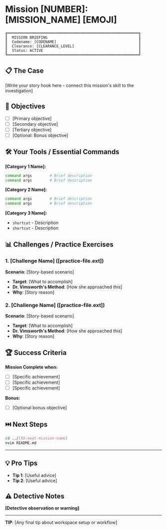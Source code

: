 # Mission [NUMBER]: [MISSION_NAME] [EMOJI]

<!--
INSTRUCTIONS FOR AI:
1. Replace [NUMBER] with mission number (e.g., 09, 10)
2. Replace [MISSION_NAME] with descriptive name (e.g., "Macro Mastery", "Git Integration")
3. Replace [EMOJI] with relevant emoji (🎯 ⚡ 🔧 🎮 🔍 etc.)
4. Replace [CODENAME] with ALL CAPS investigation-themed name
5. Replace [CLEARANCE_LEVEL] with mission difficulty (Level 1-5)
6. Write "The Case" section - story hook connecting to Dr. Vimsworth
7. Fill in objectives, commands, challenges, success criteria
8. Update "Next Steps" with correct next mission number
9. Remove all comments before finalizing

GOOD MISSION NAMES:
- Descriptive of skill (Macro Mastery, Session Persistence)
- 2-3 words max
- Professional sounding

GOOD CODENAMES:
- ALL CAPS
- Investigation/operation themed
- Examples: SCATTERED FRAGMENTS, COMMAND CENTER, SURGICAL PRECISION

GOOD EMOJIS:
🔭 (search/exploration), ⚡ (speed/motion), 👁️ (visual/observation)
🖥️ (terminal/system), 🎯 (precision/targeting), 🔧 (tools/setup)
🎮 (games/challenges), 🔍 (investigation), 📊 (data/analysis)
-->

```
╔═══════════════════════════════════════════════════════════╗
║  MISSION BRIEFING                                         ║
║  Codename: [CODENAME]                                     ║
║  Clearance: [CLEARANCE_LEVEL]                             ║
║  Status: ACTIVE                                           ║
╚═══════════════════════════════════════════════════════════╝
```

## 📋 The Case

<!--
Write 3-5 paragraphs (300-500 words) connecting this skill to Dr. Vimsworth's story.

Structure:
1. Evidence (concrete facts - logs, timestamps, forensics)
2. Mystery (unanswered questions)
3. Connection to skill (why she used this technique)
4. Urgency (time pressure, stakes)

Tone: Detective noir, professional, mysterious but not cheesy

Example opening:
"**Forensic Analysis Report - [Department]**

Dr. Vimsworth's [evidence type] shows [unusual pattern]. Analysis reveals:
- [Specific metric/observation]
- [Another finding]
- [Conclusion or question]

**Why [the unusual behavior]?** [Quote from colleague or evidence]

**The [artifact/technique] isn't just [obvious use] - it's [real purpose].**
[Connect skill to story]

**Your mission**: [Learn skill to understand her methods]"
-->

[Write your story hook here - connect this mission's skill to the investigation]

## 🎯 Objectives

<!-- List 3-6 clear, measurable objectives with checkboxes -->

- [ ] [Primary objective]
- [ ] [Secondary objective]
- [ ] [Tertiary objective]
- [ ] [Optional: Bonus objective]

## 🛠️ Your Tools / Essential Commands

<!--
Document all commands/tools users need for this mission
Organize into logical categories
Use code blocks with brief descriptions
-->

**[Category 1 Name]:**
```bash
command args        # Brief description
command args        # Brief description
```

**[Category 2 Name]:**
```bash
command args        # Brief description
command args        # Brief description
```

**[Category 3 Name]:**
- `shortcut` - Description
- `shortcut` - Description

<!-- Add more categories as needed -->

## 📊 Challenges / Practice Exercises

<!--
Describe the hands-on practice users will do
Can be:
- Code files to edit
- Challenges with par scores
- Token hunts
- Refactoring tasks
- Configuration exercises

Connect to story where possible
-->

### 1. [Challenge Name] ([practice-file.ext])
**Scenario**: [Story-based scenario]
- **Target**: [What to accomplish]
- **Dr. Vimsworth's Method**: [How she approached this]
- **Why**: [Story reason]

### 2. [Challenge Name] ([practice-file.ext])
**Scenario**: [Story-based scenario]
- **Target**: [What to accomplish]
- **Dr. Vimsworth's Method**: [How she approached this]
- **Why**: [Story reason]

<!-- Add more challenges as needed -->

## 🏆 Success Criteria

<!-- Define what "mission complete" looks like -->

**Mission Complete when:**
- [ ] [Specific achievement]
- [ ] [Specific achievement]
- [ ] [Specific achievement]

**Bonus:**
- [ ] [Optional bonus objective]

## ⏭️ Next Steps

```bash
cd ../[XX-next-mission-name]
nvim README.md
```

---

<!-- Optional sections below - include if relevant -->

## 💡 Pro Tips

<!-- Optional: Quick tips or reminders -->

- **Tip 1**: [Useful advice]
- **Tip 2**: [Useful advice]

## ⚠️ Detective Notes

<!-- Optional: Important reminders or warnings in-character -->

**[Detective observation or warning]**

---

**TIP**: [Any final tip about workspace setup or workflow]

